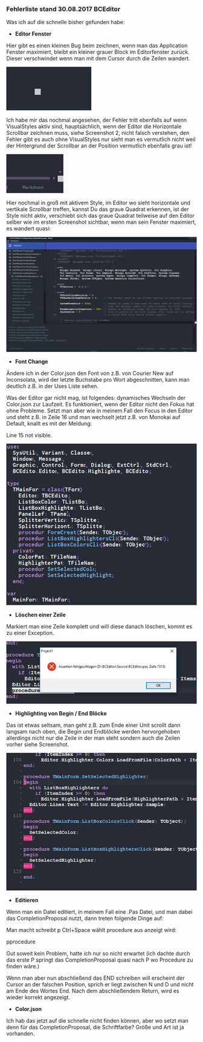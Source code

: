 ### Fehlerliste stand 30.08.2017 BCEditor

Was ich auf die schnelle bisher gefunden habe:

* **Editor Fenster**

Hier gibt es einen kleinen Bug beim zeichnen, wenn man das Application Fenster maximiert, bleibt ein kleiner grauer Block im Editorfenster zurück. Dieser verschwindet wenn man mit dem Cursor durch die Zeilen wandert.
      


![PaintBug](https://github.com/Private-Storm/Blog/blob/master/BCEditor/PaintBug.PNG)

Ich habe mir das nochmal angesehen, der Fehler tritt ebenfalls auf wenn VisualStyles aktiv sind, hauptsächlich, wenn der Editor die Horizontale Scrollbar zeichnen muss, siehe Screenshot 2, nicht falsch verstehen, den Fehler gibt es auch ohne VisualStyles nur sieht man es vermutlich nicht weil der Hintergrund der Scrollbar an der Position vermutlich ebenfalls grau ist!

![VisualStyles](https://github.com/Private-Storm/Blog/blob/master/BCEditor/VisualStyles.PNG)

Hier nochmal in groß mit aktivem Style, im Editor wo sieht horizontale und vertikale Scrollbar treffen, kannst Du das graue Quadrat erkennen, ist der Style nicht aktiv, verschiebt sich das graue Quadrat teilweise auf den Editor selber wie im ersten Screenshot sichtbar, wenn man sein Fenster maximiert, es wandert quasi:

![ScrollbarBug](https://github.com/Private-Storm/Blog/blob/master/BCEditor/Unbenannt.PNG)


* **Font Change**

Ändere ich in der Color.json den Font von z.B. von Courier New auf Inconsolata, wird der letzte Buchstabe pro Wort abgeschnitten, kann man deutlich z.B. in der Uses Liste sehen.

Was der Editor gar nicht mag, ist folgendes:
dynamisches Wechseln der Color.json zur Laufzeit. Es funktioniert, wenn der Editor nicht den Fokus hat ohne Probleme. Setzt man aber wie in meinem Fall den Focus in den Editor und steht z.B. in Zeile 16 und man wechselt jetzt z.B. von Monokai auf Default, knallt es mit der Meldung:

Line 15 not visible.


![FontChange](https://github.com/Private-Storm/Blog/blob/master/BCEditor/FontChange.PNG)

* **Löschen einer Zeile**

Markiert man eine Zeile komplett und will diese danach löschen, kommt es zu einer Exception.

![Löschen](https://github.com/Private-Storm/Blog/blob/master/BCEditor/Loeschen.PNG)


* **Highlighting von Begin / End Blöcke**

Das ist etwas seltsam, man geht z.B. zum Ende einer Unit scrollt dann langsam nach oben, die Begin und Endblöcke werden hervorgehoben allerdings nicht nur die Zeile in der man steht sondern auch die Zeilen vorher siehe Screenshot.

![Tags](https://github.com/Private-Storm/Blog/blob/master/BCEditor/Tags.PNG)

* **Editieren**

Wenn man ein Datei editiert, in meinem Fall eine .Pas Datei, und man dabei das CompletionProposal nutzt, dann treten folgende Dinge auf:

Man macht schreibt p Ctrl+Space wählt procedure aus anzeigt wird:

 pprocedure
 
Gut soweit kein Problem, hatte ich nur so nicht erwartet (ich dachte durch das erste P springt das CompletionProposal quasi nach P wo Procedure zu finden wäre.) 

Wenn man aber nun abschließend das END schreiben will erscheint der Cursor an der falschen Position, sprich er liegt zwischen N und D und nicht am Ende des Wortes End.
Nach dem abschließendem Return, wird es wieder korrekt angezeigt.

* **Color.json**

Ich hab das jetzt auf die schnelle nicht finden können, aber wo setzt man denn für das CompletionProposal, die Schriftfarbe? Größe und Art ist ja vorhanden.